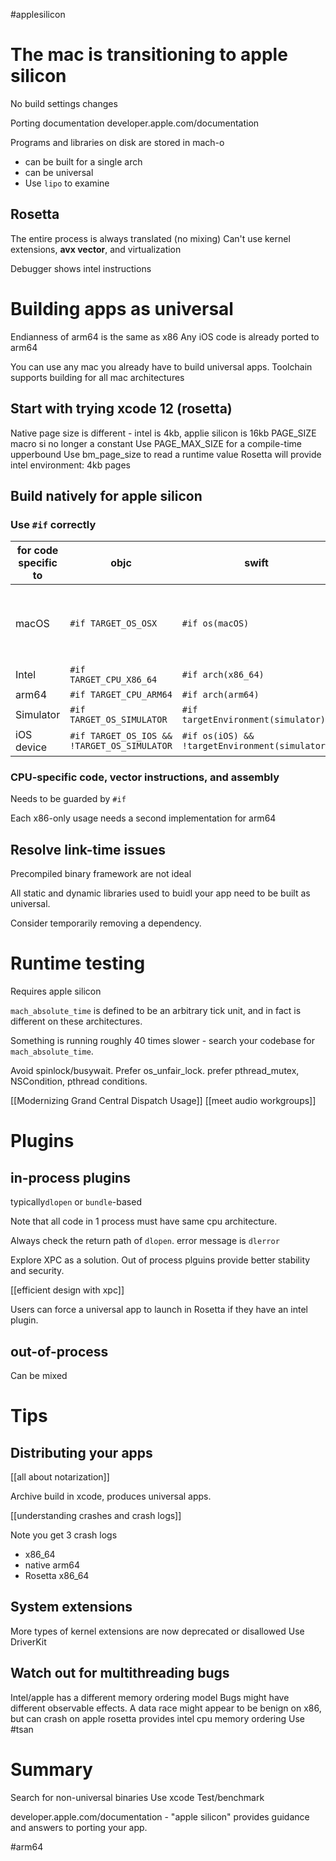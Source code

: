 #applesilicon
# The mac is transitioning to apple silicon
No build settings changes

Porting documentation
developer.apple.com/documentation

Programs and libraries on disk are stored in mach-o
* can be built for a single arch
* can be universal
* Use `lipo` to examine

## Rosetta
The entire process is always translated (no mixing)
Can't use kernel extensions, **avx vector**, and virtualization

Debugger shows intel instructions

# Building apps as universal
Endianness of arm64 is the same as x86
Any iOS code is already ported to arm64

You can use any mac you already have to build universal apps.
Toolchain supports building for all mac architectures
## Start with trying xcode 12 (rosetta)

Native page size is different - intel is 4kb, applie silicon is 16kb
PAGE_SIZE macro si no longer a constant
Use PAGE_MAX_SIZE for a compile-time upperbound
Use bm_page_size to read a runtime value
Rosetta will provide intel environment: 4kb pages

## Build natively for apple silicon

### Use `#if` correctly


| for code specific to | objc                                        | swift                                          | Notes                                                |
|----------------------|---------------------------------------------|------------------------------------------------|------------------------------------------------------|
| macOS                | `#if TARGET_OS_OSX`                         | `#if os(macOS)`                                | Don't assume a CPU architecture implies the platform |
| Intel                | `#if TARGET_CPU_X86_64`                     | `#if arch(x86_64)`                             |                                                      |
| arm64                | `#if TARGET_CPU_ARM64`                      | `#if arch(arm64)`                              |                                                      |
| Simulator            | `#if TARGET_OS_SIMULATOR`                   | `#if targetEnvironment(simulator)`             |                                                      |
| iOS device           | `#if TARGET_OS_IOS && !TARGET_OS_SIMULATOR` | `#if os(iOS) && !targetEnvironment(simulator)` |                                                      |

### CPU-specific code, vector instructions, and assembly
Needs to be guarded by `#if`

Each x86-only usage needs a second implementation for arm64

## Resolve link-time issues
Precompiled binary framework are not ideal

All static and dynamic libraries used to buidl your app need to be built as universal.

Consider temporarily removing a dependency.

# Runtime testing
Requires apple silicon

`mach_absolute_time` is defined to be an arbitrary tick unit, and in fact is different on these architectures.

Something is running roughly 40 times slower - search your codebase for `mach_absolute_time`.  

Avoid spinlock/busywait.  Prefer os_unfair_lock.
prefer pthread_mutex, NSCondition, pthread conditions.

[[Modernizing Grand Central Dispatch Usage]]
[[meet audio workgroups]]

# Plugins

## in-process plugins
typically`dlopen` or `bundle`-based

Note that all code in 1 process must have same cpu architecture.

Always check the return path of `dlopen`.  error message is `dlerror`

Explore XPC as a solution.  Out of process plguins provide better stability and security.

[[efficient design with xpc]]

Users can force a universal app to launch in Rosetta if they have an intel plugin.

## out-of-process

Can be mixed

# Tips

## Distributing your apps
[[all about notarization]]

Archive build in xcode, produces universal apps.

[[understanding crashes and crash logs]]

Note you get 3 crash logs
* x86_64
* native arm64
* Rosetta x86_64

## System extensions
More types of kernel extensions are now deprecated or disallowed
Use DriverKit

## Watch out for multithreading bugs
Intel/apple has a different memory ordering model
Bugs might have different observable effects.
A data race might appear to be benign on x86, but can crash on apple
rosetta provides intel cpu memory ordering
Use #tsan 

# Summary
Search for non-universal binaries
Use xcode
Test/benchmark

developer.apple.com/documentation - "apple silicon" provides guidance and answers to porting your app.

#arm64